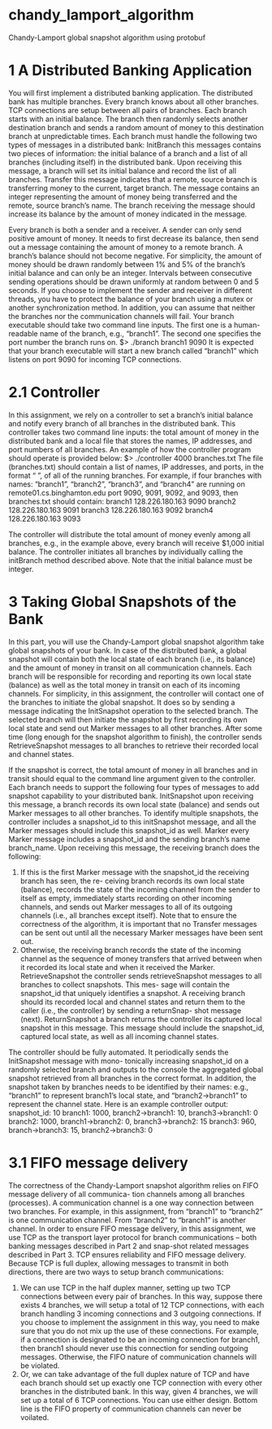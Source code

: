 # chandy_lamport_algorithm

Chandy-Lamport global snapshot algorithm using protobuf

# 1 A Distributed Banking Application

You will first implement a distributed banking application. The distributed bank has multiple branches. Every
branch knows about all other branches. TCP connections are setup between all pairs of branches. Each branch
starts with an initial balance. The branch then randomly selects another destination branch and sends a random
amount of money to this destination branch at unpredictable times.
Each branch must handle the following two types of messages in a distributed bank:
InitBranch this messages contains two pieces of information: the initial balance of a branch and a list of all
branches (including itself) in the distributed bank. Upon receiving this message, a branch will set its initial
balance and record the list of all branches.
Transfer this message indicates that a remote, source branch is transferring money to the current, target branch.
The message contains an integer representing the amount of money being transferred and the remote, source
branch’s name. The branch receiving the message should increase its balance by the amount of money
indicated in the message.

Every branch is both a sender and a receiver. A sender can only send positive amount of money. It needs to
first decrease its balance, then send out a message containing the amount of money to a remote branch. A branch’s
balance should not become negative. For simplicity, the amount of money should be drawn randomly between 1%
and 5% of the branch’s initial balance and can only be an integer. Intervals between consecutive sending operations
should be drawn uniformly at random between 0 and 5 seconds.
If you choose to implement the sender and receiver in different threads, you have to protect the balance of your
branch using a mutex or another synchronization method. In addition, you can assume that neither the branches
nor the communication channels will fail.
Your branch executable should take two command line inputs. The first one is a human-readable name of the
branch, e.g., “branch1”. The second one specifies the port number the branch runs on.
$> ./branch branch1 9090
It is expected that your branch executable will start a new branch called “branch1” which listens on port 9090 for
incoming TCP connections.
# 2.1 Controller
In this assignment, we rely on a controller to set a branch’s initial balance and notify every branch of all branches in
the distributed bank. This controller takes two command line inputs: the total amount of money in the distributed
bank and a local file that stores the names, IP addresses, and port numbers of all branches.
An example of how the controller program should operate is provided below:
$> ./controller 4000 branches.txt
The file (branches.txt) should contain a list of names, IP addresses, and ports, in the format “<name>
<public-ip-address> <port>”, of all of the running branches.
For example, if four branches with names: “branch1”, “branch2”, “branch3”, and “branch4” are running on
remote01.cs.binghamton.edu port 9090, 9091, 9092, and 9093, then branches.txt should contain:
branch1 128.226.180.163 9090
branch2 128.226.180.163 9091
branch3 128.226.180.163 9092
branch4 128.226.180.163 9093

The controller will distribute the total amount of money evenly among all branches, e.g., in the example above,
every branch will receive $1,000 initial balance. The controller initiates all branches by individually calling the
initBranch method described above. Note that the initial balance must be integer.

# 3 Taking Global Snapshots of the Bank
In this part, you will use the Chandy-Lamport global snapshot algorithm take global snapshots of your bank. In
case of the distributed bank, a global snapshot will contain both the local state of each branch (i.e., its balance) and
the amount of money in transit on all communication channels. Each branch will be responsible for recording and
reporting its own local state (balance) as well as the total money in transit on each of its incoming channels.
For simplicity, in this assignment, the controller will contact one of the branches to initiate the global
snapshot. It does so by sending a message indicating the InitSnapshot operation to the selected branch. The
selected branch will then initiate the snapshot by first recording its own local state and send out Marker messages
to all other branches. After some time (long enough for the snapshot algorithm to finish), the controller sends
RetrieveSnapshot messages to all branches to retrieve their recorded local and channel states.

If the snapshot is correct, the total amount of money in all branches and in transit should equal to the
command line argument given to the controller.
Each branch needs to support the following four types of messages to add snapshot capability to your distributed
bank.
InitSnapshot upon receiving this message, a branch records its own local state (balance) and sends out Marker
messages to all other branches. To identify multiple snapshots, the controller includes a snapshot_id to
this initSnapshot message, and all the Marker messages should include this snapshot_id as well.
Marker every Marker message includes a snapshot_id and the sending branch’s name branch_name. Upon
receiving this message, the receiving branch does the following:
1. If this is the first Marker message with the snapshot_id the receiving branch has seen, the re-
ceiving branch records its own local state (balance), records the state of the incoming channel from
the sender to itself as empty, immediately starts recording on other incoming channels, and sends out
Marker messages to all of its outgoing channels (i.e., all branches except itself).
Note that to ensure the correctness of the algorithm, it is important that no Transfer messages can
be sent out until all the necessary Marker messages have been sent out.
2. Otherwise, the receiving branch records the state of the incoming channel as the sequence of money
transfers that arrived between when it recorded its local state and when it received the Marker.
RetrieveSnapshot the controller sends retrieveSnapshot messages to all branches to collect snapshots. This mes-
sage will contain the snapshot_id that uniquely identifies a snapshot. A receiving branch should its
recorded local and channel states and return them to the caller (i.e., the controller) by sending a returnSnap-
shot message (next).
ReturnSnapshot a branch returns the controller its captured local snapshot in this message. This message should
include the snapshot_id, captured local state, as well as all incoming channel states.

The controller should be fully automated. It periodically sends the InitSnapshot message with mono-
tonically increasing snapshot_id on a randomly selected branch and outputs to the console the aggregated
global snapshot retrieved from all branches in the correct format. In addition, the snapshot taken by branches
needs to be identified by their names: e.g., “branch1” to represent branch1’s local state, and “branch2->branch1”
to represent the channel state. Here is an example controller output:
snapshot_id: 10
branch1: 1000, branch2->branch1: 10, branch3->branch1: 0
branch2: 1000, branch1->branch2: 0, branch3->branch2: 15
branch3: 960, branch->branch3: 15, branch2->branch3: 0

# 3.1 FIFO message delivery
The correctness of the Chandy-Lamport snapshot algorithm relies on FIFO message delivery of all communica-
tion channels among all branches (processes). A communication channel is a one way connection between two
branches. For example, in this assignment, from “branch1” to “branch2” is one communication channel. From
“branch2” to “branch1” is another channel.
In order to ensure FIFO message delivery, in this assignment, we use TCP as the transport layer protocol for
branch communications – both banking messages described in Part 2 and snap-shot related messages described
in Part 3. TCP ensures reliability and FIFO message delivery. Because TCP is full duplex, allowing messages to
transmit in both directions, there are two ways to setup branch communications:

1. We can use TCP in the half duplex manner, setting up two TCP connections between every pair of
branches. In this way, suppose there exists 4 branches, we will setup a total of 12 TCP connections, with
each branch handling 3 incoming connections and 3 outgoing connections.
If you choose to implement the assignment in this way, you need to make sure that you do not mix up the use
of these connections. For example, if a connection is designated to be an incoming connection for branch1,
then branch1 should never use this connection for sending outgoing messages. Otherwise, the FIFO nature
of communication channels will be violated.
2. Or, we can take advantage of the full duplex nature of TCP and have each branch should set up exactly one
TCP connection with every other branches in the distributed bank. In this way, given 4 branches, we will
set up a total of 6 TCP connections.
You can use either design. Bottom line is the FIFO property of communication channels can never be voilated.
